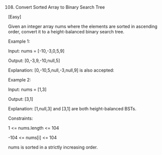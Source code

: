 108. Convert Sorted Array to Binary Search Tree

[Easy]

Given an integer array nums where the elements are sorted in ascending order, convert it to a height-balanced binary search tree.

Example 1:

Input: nums = [-10,-3,0,5,9]

Output: [0,-3,9,-10,null,5]

Explanation: [0,-10,5,null,-3,null,9] is also accepted:

Example 2:

Input: nums = [1,3]

Output: [3,1]

Explanation: [1,null,3] and [3,1] are both height-balanced BSTs.

Constraints:

1 <= nums.length <= 104

-104 <= nums[i] <= 104

nums is sorted in a strictly increasing order.